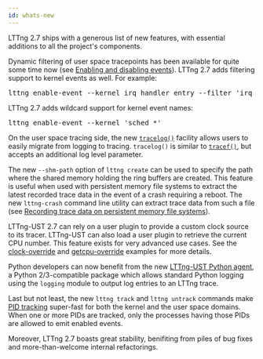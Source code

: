 ```yaml
---
id: whats-new
---
```


LTTng 2.7 ships with a generous list of new features, with essential
additions to all the project's components.

Dynamic filtering of user space tracepoints has been available for
quite some time now
(see [Enabling and disabling events](#doc-enabling-disabling-events)).
LTTng 2.7 adds filtering support to kernel events as well. For example:

<pre class="term">
lttng enable-event --kernel irq_handler_entry --filter 'irq == 28'
</pre>

LTTng 2.7 adds wildcard support for kernel event names:

<pre class="term">
lttng enable-event --kernel 'sched_*'
</pre>

On the user space tracing side, the new [`tracelog()`](#doc-tracelog)
facility allows users to easily migrate from logging to tracing.
`tracelog()` is similar to [`tracef()`](#doc-tracef), but accepts
an additional log level parameter.

The new `--shm-path` option of `lttng create` can be used to specify the
path where the shared memory holding the ring buffers are
created. This feature is useful when used with persistent memory file
systems to extract the latest recorded trace data in the event of a
crash requiring a reboot. The new `lttng-crash` command line
utility can extract trace data from such a file (see
[Recording trace data on persistent memory file systems](#doc-persistent-memory-file-systems)).

LTTng-UST 2.7 can rely on a user plugin to provide a custom clock source
to its tracer. LTTng-UST can also load a user plugin to retrieve the
current CPU number. This feature exists for very advanced use cases. See
the <a href="https://github.com/lttng/lttng-ust/tree/master/doc/examples/clock-override" class="ext">clock-override</a>
and <a href="https://github.com/lttng/lttng-ust/tree/master/doc/examples/getcpu-override" class="ext">getcpu-override</a>
examples for more details.

Python developers can now benefit from the new
[LTTng-UST Python agent](#doc-python-application),
a Python&nbsp;2/3-compatible package which allows standard Python logging
using the `logging` module to output log entries to an LTTng trace.

Last but not least, the new `lttng track` and `lttng untrack` commands
make [<abbr title="process ID">PID</abbr> tracking](#doc-pid-tracking)
super-fast for both the kernel and the user space domains. When one or
more PIDs are tracked, only the processes having those PIDs are allowed
to emit enabled events.

Moreover, LTTng 2.7 boasts great stability, benifiting from piles of
bug fixes and more-than-welcome internal refactorings.

<!--
To learn more about the new features of LTTng 2.7, see
<a href="" class="ext">the release announcement</a>.
-->
